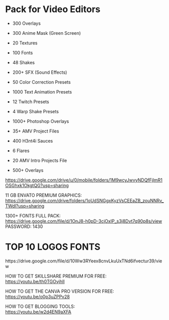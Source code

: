 <h1>Pack for Video Editors</h1>

- 300 Overlays
- 300 Anime Mask (Green Screen)
- 20 Textures

- 100 Fonts
- 48 Shakes
- 200+ SFX (Sound Effects)
- 50 Color Correction Presets
- 1000 Text Animation Presets
- 12 Twitch Presets
- 4 Warp Shake Presets
- 1000+ Photoshop Overlays
- 35+ AMV Project Files
- 400 H3nt4i Sauces
- 6 Flares
- 20 AMV Intro Projects File
- 500+ Overlays

https://drive.google.com/drive/u/0/mobile/folders/1M9wcyJwvyNDQfFjlmR1OSGhxk1OkgtQG?usp=sharing

11 GB ENVATO PREMIUM GRAPHICS:<br>
https://drive.google.com/drive/folders/1oUdSNGgxKyzVsCEEaZB_zouNNRv_TWdl?usp=sharing

1300+ FONTS FULL PACK:<br>
https://drive.google.com/file/d/1OnJ8-h0pD-3cjOxIP_s3j8Dvt7q90p8s/view<br>
PASSWORD: 1430

<h1>TOP 10 LOGOS FONTS</h1>
https://drive.google.com/file/d/10Ww3RYeex8cnvLkuUxTNd6ifvectur39/view

HOW TO GET SKILLSHARE PREMIUM FOR FREE:<br>
https://youtu.be/th0TGOvjhlI

HOW TO GET THE CANVA PRO VERSION FOR FREE:<br>
https://youtu.be/o0p3uZPPv28


HOW TO GET BLOGGING TOOLS:<br>
https://youtu.be/w2d4EN9aXFA
